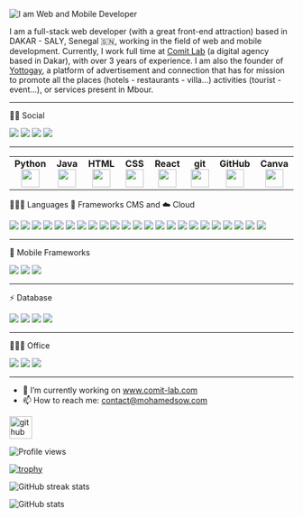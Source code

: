 ![I am Web and Mobile Developer](https://www.mohamedsow.com/wp-content/uploads/2022/05/Git-Hub-Banner.png)

I am a full-stack web developer (with a great front-end attraction) based in DAKAR - SALY, Senegal 🇸🇳, working in the field of web and mobile development. Currently, I work full time at [Comit Lab](wwww.comit-lab.com) (a digital agency based in Dakar), with over 3 years of experience. I am also the founder of [Yottogay](wwww.yotto-gay.com), a platform of advertisement and connection that has for mission to promote all the places (hotels - restaurants - villa...) activities (tourist - event...), or services present in Mbour.
 
---

🤝🏽 Social 

<a href="https://www.linkedin.com/in/mohamed-sow-833858156/"><img src='https://img.shields.io/badge/LinkedIn-0077B5?style=for-the-badge&logo=linkedin&logoColor=white'></a> <a href="https://twitter.com/sowmohamed96"> <img src='https://img.shields.io/badge/Twitter-1DA1F2?style=for-the-badge&logo=twitter&logoColor=white'></a> <a href="https://www.facebook.com/profile.php?id=100021445321859"><img src='https://img.shields.io/badge/Facebook-1877F2?style=for-the-badge&logo=facebook&logoColor=white'></a> <a href="https://wa.me/+221781756385"><img src='https://img.shields.io/badge/WhatsApp-25D366?style=for-the-badge&logo=whatsapp&logoColor=white'></a>
   
---

<table width="320px">
    <tbody>
        <tr valign="top">
            <td width="80px" align="center">
            <span><strong>Python</strong></span><br>
            <img height="32px" src="https://cdn.jsdelivr.net/gh/devicons/devicon/icons/python/python-original.svg">
            </td>
            <td width="80px" align="center">
            <span><strong>Java</strong></span><br>
            <img height="32" src="https://cdn.jsdelivr.net/gh/devicons/devicon/icons/java/java-original.svg">
            </td>
            <td width="80px" align="center">
            <span><strong>HTML</strong></span><br>
            <img height="32" src="https://cdn.jsdelivr.net/gh/devicons/devicon/icons/html5/html5-original.svg">
            </td>
            <td width="80px" align="center">
            <span><strong>CSS</strong></span><br>
            <img height="32px" src="https://cdn.jsdelivr.net/gh/devicons/devicon/icons/css3/css3-original.svg">
            </td>
            <td width="80px" align="center">
            <span><strong>React</strong></span><br>
            <img height="32px" src="https://cdn.jsdelivr.net/gh/devicons/devicon/icons/react/react-original.svg">
            </td>
            <td width="80px" align="center">
            <span><strong>git</strong></span><br>
            <img height="32px" src="https://cdn.jsdelivr.net/gh/devicons/devicon/icons/git/git-plain.svg">
            </td>
            <td width="80px" align="center">
            <span><strong>GitHub</strong></span><br>
            <img height="32px" src="https://cdn.jsdelivr.net/gh/devicons/devicon/icons/github/github-original.svg">
            <td width="80px" align="center">
            <span><strong>Canva</strong></span><br>
            <img height="32px" src="https://cdn.jsdelivr.net/gh/devicons/devicon/icons/canva/canva-original.svg">
            </td>
        </tr>
        <tr valign="top">
        </tr>
    </tbody>
</table>

👨🏽‍💻 Languages 🚀 Frameworks CMS and ☁️ Cloud 

<img src='https://img.shields.io/badge/C-00599C?style=for-the-badge&logo=c&logoColor=white'> <img src='https://img.shields.io/badge/HTML5-E34F26?style=for-the-badge&logo=html5&logoColor=white'> <img src='https://img.shields.io/badge/CSS3-1572B6?style=for-the-badge&logo=css3&logoColor=white'> <img src='https://img.shields.io/badge/JavaScript-323330?style=for-the-badge&logo=javascript&logoColor=F7DF1E'> <img src='https://img.shields.io/badge/json-5E5C5C?style=for-the-badge&logo=json&logoColor=white'> <img src='https://img.shields.io/badge/PHP-777BB4?style=for-the-badge&logo=php&logoColor=white'> <img src='https://img.shields.io/badge/Python-FFD43B?style=for-the-badge&logo=python&logoColor=blue'> <img src='https://img.shields.io/badge/TypeScript-007ACC?style=for-the-badge&logo=typescript&logoColor=white'> <img src='https://img.shields.io/badge/Wordpress-21759B?style=for-the-badge&logo=wordpress&logoColor=white'> <img src='https://img.shields.io/badge/Digital_Ocean-0080FF?style=for-the-badge&logo=DigitalOcean&logoColor=white'> <img src='https://img.shields.io/badge/Heroku-430098?style=for-the-badge&logo=heroku&logoColor=white https://img.shields.io/badge/Amp-000?style=for-the-badge&logo=amp&logoColor=005AF0'> <img src='https://img.shields.io/badge/Angular-DD0031?style=for-the-badge&logo=angular&logoColor=white'> <img src='https://img.shields.io/badge/React-20232A?style=for-the-badge&logo=react&logoColor=61DAFB'> <img src='https://img.shields.io/badge/Node.js-339933?style=for-the-badge&logo=nodedotjs&logoColor=white'> <img src='https://img.shields.io/badge/Django-092E20?style=for-the-badge&logo=django&logoColor=green'> <img src='https://img.shields.io/badge/Express.js-000000?style=for-the-badge&logo=express&logoColor=white'> <img src='https://img.shields.io/badge/Laravel-FF2D20?style=for-the-badge&logo=laravel&logoColor=white'> <img src='https://img.shields.io/badge/npm-CB3837?style=for-the-badge&logo=npm&logoColor=white'> <img src='https://img.shields.io/badge/Yarn-2C8EBB?style=for-the-badge&logo=yarn&logoColor=white'> <img src='https://img.shields.io/badge/jQuery-0769AD?style=for-the-badge&logo=jquery&logoColor=white'> <img src='https://img.shields.io/badge/ThreeJs-black?style=for-the-badge&logo=three.js&logoColor=white'> <img src='https://img.shields.io/badge/Sass-CC6699?style=for-the-badge&logo=sass&logoColor=white'> <img src='https://img.shields.io/badge/Bootstrap-563D7C?style=for-the-badge&logo=bootstrap&logoColor=white'> 
            
---

📱 Mobile Frameworks 

 <img src='https://img.shields.io/badge/Cordova-35434F?style=for-the-badge&logo=apache-cordova&logoColor=E8E8E8'> <img src='https://img.shields.io/badge/Ionic-3880FF?style=for-the-badge&logo=ionic&logoColor=white'>  <img src='https://img.shields.io/badge/React_Native-20232A?style=for-the-badge&logo=react&logoColor=61DAFB'> 
   
---

⚡ Database  

<img src='https://img.shields.io/badge/firebase-ffca28?style=for-the-badge&logo=firebase&logoColor=black'>  <img src='https://img.shields.io/badge/MongoDB-4EA94B?style=for-the-badge&logo=mongodb&logoColor=white'>  <img src='https://img.shields.io/badge/MySQL-005C84?style=for-the-badge&logo=mysql&logoColor=white'>   <img src='https://img.shields.io/badge/PostgreSQL-316192?style=for-the-badge&logo=postgresql&logoColor=white'>
     
---

👨🏾‍💻 Office 

<img src='https://img.shields.io/badge/Miro-050038?style=for-the-badge&logo=Miro&logoColor=white'> <img src='https://img.shields.io/badge/Notion-000000?style=for-the-badge&logo=notion&logoColor=white'> <img src='https://img.shields.io/badge/Trello-0052CC?style=for-the-badge&logo=trello&logoColor=white'>  

---

- 🔭 I’m currently working on www.comit-lab.com 
- 📫 How to reach me: contact@mohamedsow.com 


[<img src='https://cdn.jsdelivr.net/npm/simple-icons@3.0.1/icons/github.svg' alt='github' height='40'>](https://github.com/schalcke)  

![Profile views](https://gpvc.arturio.dev/schalcke)  

[![trophy](https://github-profile-trophy.vercel.app/?username=schalcke&theme=onedark)](https://github.com/ryo-ma/github-profile-trophy) 

![GitHub streak stats](https://github-readme-streak-stats.herokuapp.com/?user=schalcke&theme=dark) 

![GitHub stats](https://github-readme-stats.vercel.app/api?username=schalcke&theme=dark&show_icons=true)  
